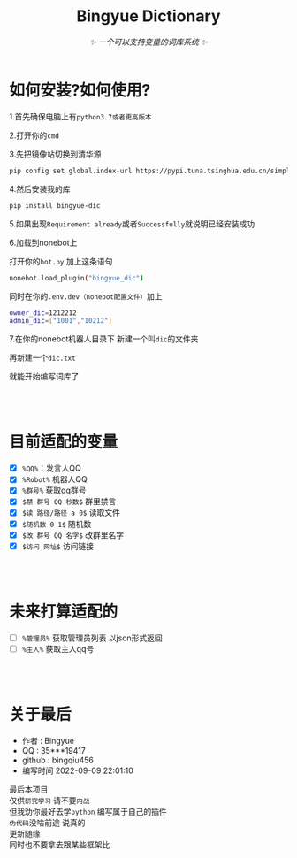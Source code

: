 <div align="center">

# Bingyue Dictionary
_✨ 一个可以支持变量的词库系统 ✨_
    <br></br>
</div>



# 如何安装?如何使用?
1.首先确保电脑上有``python3.7或者更高版本``

2.打开你的``cmd``

3.先把镜像站切换到清华源
```bash
pip config set global.index-url https://pypi.tuna.tsinghua.edu.cn/simple
```

4.然后安装我的库
```bash
pip install bingyue-dic
```

5.如果出现``Requirement already``或者``Successfully``就说明已经安装成功

6.加载到nonebot上

打开你的`bot.py` 加上这条语句
```bash
nonebot.load_plugin("bingyue_dic")
```

同时在你的`.env.dev（nonebot配置文件）`加上
```bash
owner_dic=1212212
admin_dic=["1001","10212"]
```

7.在你的nonebot机器人目录下 新建一个叫``dic``的文件夹

再新建一个`dic.txt`

就能开始编写词库了

<br></br>

# 目前适配的变量
- [x] ``%QQ%``：发言人QQ
- [x] ``%Robot%`` 机器人QQ
- [x] ``%群号%`` 获取qq群号
- [x] ``$禁 群号 QQ 秒数$`` 群里禁言
- [x] ``$读 路径/路径 a 0$`` 读取文件
- [x] ``$随机数 0 1$`` 随机数
- [x] ``$改 群号 QQ 名字$`` 改群里名字
- [x] ``$访问 网址$`` 访问链接

<br></br>

# 未来打算适配的
- [ ] ``%管理员%`` 获取管理员列表 以json形式返回
- [ ] ``%主人%`` 获取主人qq号

<br></br>

# 关于最后

- 作者 : Bingyue
- QQ : 35***19417
- github : bingqiu456
- 编写时间 2022-09-09 22:01:10

最后本项目<br>
仅供`研究学习` 请不要`内战`<br>
但我劝你最好去学`python` 编写属于自己的插件<br>
`伪代码`没啥前途 说真的<br>
更新随缘<br>
同时也不要拿去跟某些框架比<br>




